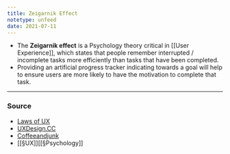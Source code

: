 ```yaml
---
title: Zeigarnik Effect
notetype: unfeed
date: 2021-07-11
---
```


- The **Zeigarnik effect** is a Psychology theory critical in [[User Experience]], which states that people remember interrupted / incomplete tasks more efficiently than tasks that have been completed. 
- Providing an artificial progress tracker indicating towards a goal will help to ensure users are more likely to have the motivation to complete that task.

--- 

### Source
- [Laws of UX](https://lawsofux.com/zeigarnik-effect/)
- [UXDesign.CC](https://uxdesign.cc/endowed-progress-effect-give-your-users-a-head-start-97d52d8b0396)
- [Coffeeandjunk](https://medium.com/@coffeeandjunk/design-psychology-zeigarnik-effect-a53688b7f6d1)
- [[§UX]][[§Psychology]]